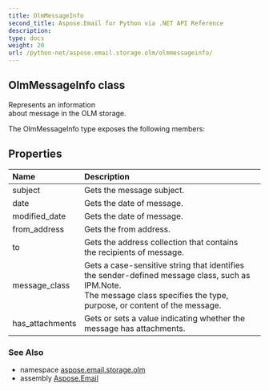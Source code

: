 ```yaml
---
title: OlmMessageInfo
second_title: Aspose.Email for Python via .NET API Reference
description: 
type: docs
weight: 20
url: /python-net/aspose.email.storage.olm/olmmessageinfo/
---
```


## OlmMessageInfo class

Represents an information<br/>            about message in the OLM storage.

The OlmMessageInfo type exposes the following members:
## Properties
| Name | Description |
| :- | :- |
|subject|Gets the message subject.|
|date|Gets the date of message.|
|modified_date|Gets the date of message.|
|from_address|Gets the from address.|
|to|Gets the address collection that contains <br/>            the recipients of message.|
|message_class|Gets a case-sensitive string that identifies the sender-defined message class, such as IPM.Note.<br/>            The message class specifies the type, purpose, or content of the message.|
|has_attachments|Gets or sets a value indicating whether the message has attachments.|

### See Also

* namespace [aspose.email.storage.olm](/python-net/aspose.email.storage.olm/)
* assembly [Aspose.Email](/python-net/)

